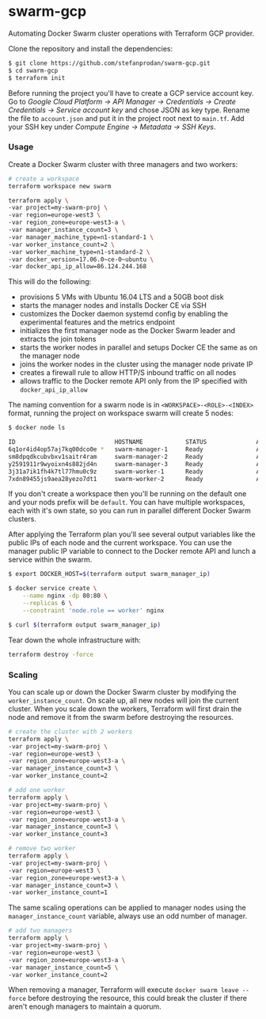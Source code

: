 # swarm-gcp

Automating Docker Swarm cluster operations with Terraform GCP provider.

Clone the repository and install the dependencies:

```bash
$ git clone https://github.com/stefanprodan/swarm-gcp.git
$ cd swarm-gcp
$ terraform init
```

Before running the project you'll have to create a GCP service account key. 
Go to _Google Cloud Platform -> API Manager -> Credentials -> Create Credentials -> Service account key_ and 
chose JSON as key type. Rename the file to `account.json` and put it in the project root next to `main.tf`.
Add your SSH key under _Compute Engine -> Metadata -> SSH Keys_.

### Usage

Create a Docker Swarm cluster with three managers and two workers:

```bash
# create a workspace
terraform workspace new swarm

terraform apply \
-var project=my-swarm-proj \
-var region=europe-west3 \
-var region_zone=europe-west3-a \
-var manager_instance_count=3 \
-var manager_machine_type=n1-standard-1 \
-var worker_instance_count=2 \
-var worker_machine_type=n1-standard-2 \
-var docker_version=17.06.0~ce-0~ubuntu \
-var docker_api_ip_allow=86.124.244.168
```

This will do the following:

* provisions 5 VMs with Ubuntu 16.04 LTS and a 50GB boot disk
* starts the manager nodes and installs Docker CE via SSH
* customizes the Docker daemon systemd config by enabling the experimental features and the metrics endpoint
* initializes the first manager node as the Docker Swarm leader and extracts the join tokens
* starts the worker nodes in parallel and setups Docker CE the same as on the manager node
* joins the worker nodes in the cluster using the manager node private IP
* creates a firewall rule to allow HTTP/S inbound traffic on all nodes
* allows traffic to the Docker remote API only from the IP specified with `docker_api_ip_allow`

The naming convention for a swarm node is in `<WORKSPACE>-<ROLE>-<INDEX>` format, 
running the project on workspace swarm will create 5 nodes: 

```bash
$ docker node ls

ID                            HOSTNAME            STATUS              AVAILABILITY        MANAGER STATUS
6q1or4id4op57aj7kq00dco0e *   swarm-manager-1     Ready               Active              Leader             
sm8dpqdkcubvbxv1saitr4ram     swarm-manager-2     Ready               Active              Reachable
y2591911r9wyoixn4s882jd4n     swarm-manager-3     Ready               Active              Reachable
3j31a7ik1fh4k7tl77hmu0c9z     swarm-worker-1      Ready               Active              
7xdn89455js9aea28yezo7dt1     swarm-worker-2      Ready               Active 
```

If you don't create a workspace then you'll be running on the default one and your nods prefix will be `default`. 
You can have multiple workspaces, each with it's own state, so you can run in parallel different Docker Swarm clusters.

After applying the Terraform plan you'll see several output variables like the public IPs of 
each node and the current workspace. 
You can use the manager public IP variable to connect to the Docker remote API 
and lunch a service within the swarm.

```bash
$ export DOCKER_HOST=$(terraform output swarm_manager_ip)

$ docker service create \
    --name nginx -dp 80:80 \
    --replicas 6 \
    --constraint 'node.role == worker' nginx

$ curl $(terraform output swarm_manager_ip)
```

Tear down the whole infrastructure with:

 ```bash
terraform destroy -force
```

### Scaling

You can scale up or down the Docker Swarm cluster by modifying the `worker_instance_count`. 
On scale up, all new nodes will join the current cluster. 
When you scale down the workers, Terraform will first drain the node 
and remove it from the swarm before destroying the resources.

```bash
# create the cluster with 2 workers
terraform apply \
-var project=my-swarm-proj \
-var region=europe-west3 \
-var region_zone=europe-west3-a \
-var manager_instance_count=3 \
-var worker_instance_count=2 

# add one worker
terraform apply \
-var project=my-swarm-proj \
-var region=europe-west3 \
-var region_zone=europe-west3-a \
-var manager_instance_count=3 \
-var worker_instance_count=3

# remove two worker
terraform apply \
-var project=my-swarm-proj \
-var region=europe-west3 \
-var region_zone=europe-west3-a \
-var manager_instance_count=3 \
-var worker_instance_count=1
```

The same scaling operations can be applied to manager nodes using the `manager_instance_count` variable, 
always use an odd number of manager.

```bash
# add two managers
terraform apply \
-var project=my-swarm-proj \
-var region=europe-west3 \
-var region_zone=europe-west3-a \
-var manager_instance_count=5 \
-var worker_instance_count=2
```

When removing a manager, Terraform will execute `docker swarm leave --force` before destroying the resource, 
this could break the cluster if there aren't enough managers to maintain a quorum. 

